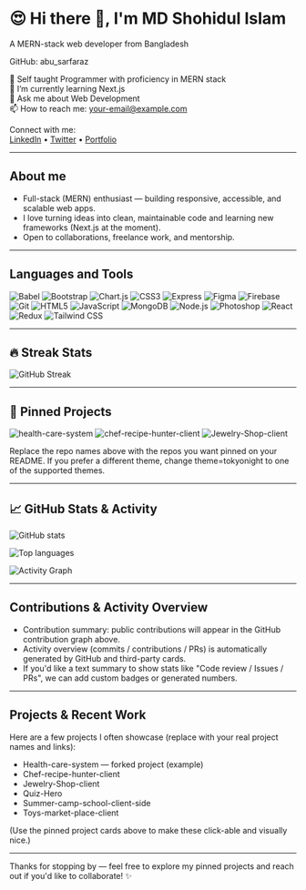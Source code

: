 
# 😍 Hi there 👋, I'm MD Shohidul Islam
A MERN-stack web developer from Bangladesh

GitHub: abu_sarfaraz

🔭 Self taught Programmer with proficiency in MERN stack  
🌱 I’m currently learning Next.js  
💬 Ask me about Web Development  
📫 How to reach me: your-email@example.com

Connect with me:  
[LinkedIn](https://www.linkedin.com/in/YOUR_LINKEDIN) • [Twitter](https://twitter.com/YOUR_TWITTER) • [Portfolio](https://your-portfolio.example)

---

## About me
- Full-stack (MERN) enthusiast — building responsive, accessible, and scalable web apps.
- I love turning ideas into clean, maintainable code and learning new frameworks (Next.js at the moment).
- Open to collaborations, freelance work, and mentorship.

---

## Languages and Tools
![Babel](https://img.shields.io/badge/Babel-F9DC3E?style=for-the-badge&logo=babel&logoColor=black)
![Bootstrap](https://img.shields.io/badge/Bootstrap-7952B3?style=for-the-badge&logo=bootstrap&logoColor=white)
![Chart.js](https://img.shields.io/badge/Chart.js-FF6384?style=for-the-badge&logo=chart.js&logoColor=white)
![CSS3](https://img.shields.io/badge/CSS3-1572B6?style=for-the-badge&logo=css3&logoColor=white)
![Express](https://img.shields.io/badge/Express-000000?style=for-the-badge&logo=express&logoColor=white)
![Figma](https://img.shields.io/badge/Figma-F24E1E?style=for-the-badge&logo=figma&logoColor=white)
![Firebase](https://img.shields.io/badge/Firebase-FFCA28?style=for-the-badge&logo=firebase&logoColor=black)
![Git](https://img.shields.io/badge/Git-F05032?style=for-the-badge&logo=git&logoColor=white)
![HTML5](https://img.shields.io/badge/HTML5-E34F26?style=for-the-badge&logo=html5&logoColor=white)
![JavaScript](https://img.shields.io/badge/JavaScript-F7DF1E?style=for-the-badge&logo=javascript&logoColor=black)
![MongoDB](https://img.shields.io/badge/MongoDB-47A248?style=for-the-badge&logo=mongodb&logoColor=white)
![Node.js](https://img.shields.io/badge/Node.js-339933?style=for-the-badge&logo=node.js&logoColor=white)
![Photoshop](https://img.shields.io/badge/Photoshop-31A8FF?style=for-the-badge&logo=adobe&logoColor=white)
![React](https://img.shields.io/badge/React-61DAFB?style=for-the-badge&logo=react&logoColor=black)
![Redux](https://img.shields.io/badge/Redux-764ABC?style=for-the-badge&logo=redux&logoColor=white)
![Tailwind CSS](https://img.shields.io/badge/Tailwind_CSS-06B6D4?style=for-the-badge&logo=tailwindcss&logoColor=white)

---

## 🔥 Streak Stats
<!-- GitHub streak stats (replace USERNAME) -->
![GitHub Streak](https://github-readme-streak-stats.herokuapp.com/?user=abu_sarfaraz&theme=dark&hide_border=true)

---

## 📌 Pinned Projects
<!-- Use the pin API to show repo cards; replace repo names with your own -->
<!-- Example: https://github-readme-stats.vercel.app/api/pin/?username=abu_sarfaraz&repo=REPO_NAME -->
<p>
  <img alt="health-care-system" src="https://github-readme-stats.vercel.app/api/pin/?username=abu_sarfaraz&repo=health-care-system&theme=tokyonight" />
  <img alt="chef-recipe-hunter-client" src="https://github-readme-stats.vercel.app/api/pin/?username=abu_sarfaraz&repo=chef-recipe-hunter-client&theme=tokyonight" />
  <img alt="Jewelry-Shop-client" src="https://github-readme-stats.vercel.app/api/pin/?username=abu_sarfaraz&repo=Jewelry-Shop-client&theme=tokyonight" />
</p>

Replace the repo names above with the repos you want pinned on your README. If you prefer a different theme, change theme=tokyonight to one of the supported themes.

---

## 📈 GitHub Stats & Activity
<!-- Overall GitHub stats -->
![GitHub stats](https://github-readme-stats.vercel.app/api?username=abu_sarfaraz&show_icons=true&theme=tokyonight&count_private=true)

<!-- Top languages -->
![Top languages](https://github-readme-stats.vercel.app/api/top-langs/?username=abu_sarfaraz&layout=compact&theme=tokyonight)

<!-- Contribution heatmap -->
![Activity Graph](https://activity-graph.herokuapp.com/graph?username=abu_sarfaraz&theme=react-dark&hide_border=true)

---

## Contributions & Activity Overview
- Contribution summary: public contributions will appear in the GitHub contribution graph above.
- Activity overview (commits / contributions / PRs) is automatically generated by GitHub and third-party cards.
- If you'd like a text summary to show stats like "Code review / Issues / PRs", we can add custom badges or generated numbers.

---

## Projects & Recent Work
Here are a few projects I often showcase (replace with your real project names and links):

- Health-care-system — forked project (example)
- Chef-recipe-hunter-client
- Jewelry-Shop-client
- Quiz-Hero
- Summer-camp-school-client-side
- Toys-market-place-client

(Use the pinned project cards above to make these click-able and visually nice.)

---

Thanks for stopping by — feel free to explore my pinned projects and reach out if you'd like to collaborate! ✨
```
